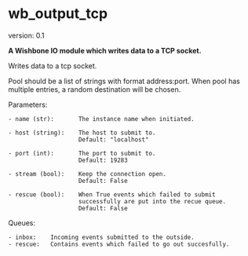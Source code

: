 wb_output_tcp
=============

version: 0.1

**A Wishbone IO module which writes data to a TCP socket.**

Writes data to a tcp socket.

Pool should be a list of strings with format address:port.
When pool has multiple entries, a random destination will be chosen.

Parameters:

    - name (str):       The instance name when initiated.

    - host (string):    The host to submit to.
                        Default: "localhost"

    - port (int):       The port to submit to.
                        Default: 19283

    - stream (bool):    Keep the connection open.
                        Default: False

    - rescue (bool):    When True events which failed to submit
                        successfully are put into the recue queue.
                        Default: False

Queues:

    - inbox:    Incoming events submitted to the outside.
    - rescue:   Contains events which failed to go out succesfully.

